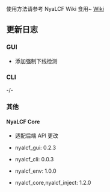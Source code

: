 使用方法请参考 NyaLCF Wiki 食用~ [Wiki](https://docs-nyalcf.1l1.icu)

[//]: # (应用户需求，Nya LoCyanFrp! 开始开发 CLI 版本，欢迎使用和反馈问题！)

## 更新日志

### GUI

- 添加强制下线检测

### CLI

-/-

### 其他

#### NyaLCF Core

- 适配后端 API 更改

- nyalcf_gui: 0.2.3
- nyalcf_cli: 0.0.3
- nyalcf_env: 1.0.0
- nyalcf_core,nyalcf_inject: 1.2.0

<!-- Some change log here -->
